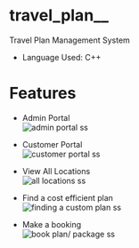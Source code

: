# travel_plan__
Travel Plan Management System
- Language Used: C++

# Features
- Admin Portal\
![admin portal ss](https://github.com/AbhilashaBansal/travel_plan__/blob/main/Images/admin_menu.png?raw=true)

- Customer Portal\
![customer portal ss](https://github.com/AbhilashaBansal/travel_plan__/blob/main/Images/customer_menu.png?raw=true)

- View All Locations\
![all locations ss](https://github.com/AbhilashaBansal/travel_plan__/blob/main/Images/view_all_locations.png?raw=true)

- Find a cost efficient plan\
![finding a custom plan ss](https://github.com/AbhilashaBansal/travel_plan__/blob/main/Images/booking_custom_plan.png?raw=true)

- Make a booking\
![book plan/ package ss](https://github.com/AbhilashaBansal/travel_plan__/blob/main/Images/making_booking.png?raw=true)
